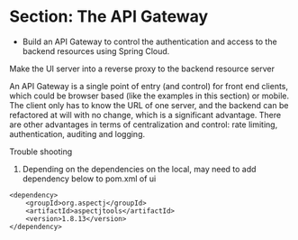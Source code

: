 # Section: The API Gateway

* Build an API Gateway to control the authentication and access to the backend resources using Spring Cloud.

Make the UI server into a reverse proxy to the backend resource server

An API Gateway is a single point of entry (and control) for front end clients, which could be browser based (like the examples in this section) or mobile. The client only has to know the URL of one server, and the backend can be refactored at will with no change, which is a significant advantage. There are other advantages in terms of centralization and control: rate limiting, authentication, auditing and logging. 


Trouble shooting
1. Depending on the dependencies on the local, may need to add dependency below to pom.xml of ui
```
<dependency>
    <groupId>org.aspectj</groupId>
    <artifactId>aspectjtools</artifactId>
    <version>1.8.13</version>
</dependency>
```